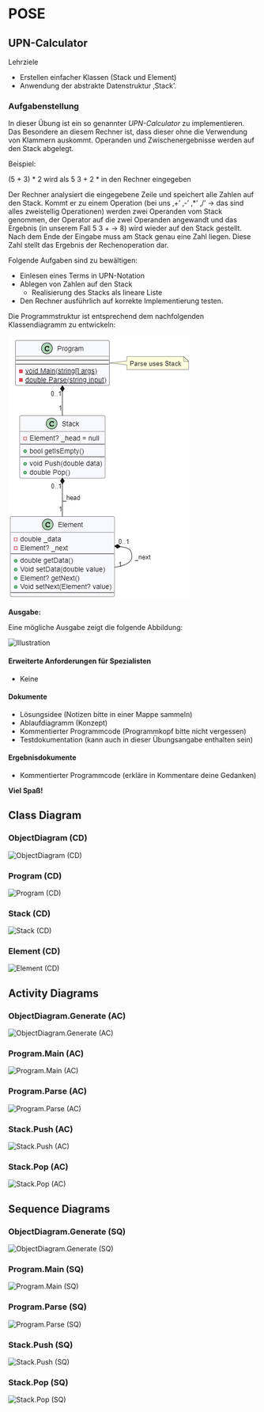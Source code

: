 # POSE

## UPN-Calculator

Lehrziele

- Erstellen einfacher Klassen (Stack und Element)
- Anwendung der abstrakte Datenstruktur ‚Stack’.

### Aufgabenstellung

In dieser Übung ist ein so genannter *UPN-Calculator* zu implementieren. Das Besondere an diesem Rechner ist, dass dieser ohne die Verwendung von Klammern auskommt. Operanden und Zwischenergebnisse werden auf den Stack abgelegt.

Beispiel:

(5 + 3) \* 2 wird als 5 3 + 2 \* in den Rechner eingegeben

Der Rechner analysiert die eingegebene Zeile und speichert alle Zahlen auf den Stack. Kommt er zu einem Operation (bei uns ‚+’ ‚-’ ‚\*’ ‚/’ -> das sind alles zweistellig Operationen) werden zwei Operanden vom Stack genommen, der Operator auf die zwei Operanden angewandt und das Ergebnis (in unserem Fall 5 3 + -> 8) wird wieder auf den Stack gestellt. Nach dem Ende der Eingabe muss am Stack genau eine Zahl liegen. Diese Zahl stellt das Ergebnis der Rechenoperation dar.

Folgende Aufgaben sind zu bewältigen:

- Einlesen eines Terms in UPN-Notation
- Ablegen von Zahlen auf den Stack
  - Realisierung des Stacks als lineare Liste
- Den Rechner ausführlich auf korrekte Implementierung testen.

Die Programmstruktur ist entsprechend dem nachfolgenden Klassendiagramm zu entwickeln:

![Illustration](cd_ProgramWithStack.png)

**Ausgabe:**

Eine mögliche Ausgabe zeigt die folgende Abbildung:

![Illustration](output.png)

#### Erweiterte Anforderungen für Spezialisten

- Keine

#### Dokumente

- Lösungsidee (Notizen bitte in einer Mappe sammeln)
- Ablaufdiagramm (Konzept)
- Kommentierter Programmcode (Programmkopf bitte nicht vergessen)
- Testdokumentation (kann auch in dieser Übungsangabe enthalten sein)

#### Ergebnisdokumente

- Kommentierter Programmcode (erkläre in Kommentare deine Gedanken)

**Viel Spaß!**

## Class Diagram

### ObjectDiagram (CD)

![ObjectDiagram (CD)](http://www.plantuml.com/plantuml/proxy?cache=no&src=https://raw.githubusercontent.com/leoggehrer/2324-34_ABIF_ACIF_POSE/master/UPNCalculator.ConApp/diagrams/cd_ObjectDiagram.puml)

### Program (CD)

![Program (CD)](http://www.plantuml.com/plantuml/proxy?cache=no&src=https://raw.githubusercontent.com/leoggehrer/2324-34_ABIF_ACIF_POSE/master/UPNCalculator.ConApp/diagrams/cd_Program.puml)

### Stack (CD)

![Stack (CD)](http://www.plantuml.com/plantuml/proxy?cache=no&src=https://raw.githubusercontent.com/leoggehrer/2324-34_ABIF_ACIF_POSE/master/UPNCalculator.ConApp/diagrams/cd_Stack.puml)

### Element (CD)

![Element (CD)](http://www.plantuml.com/plantuml/proxy?cache=no&src=https://raw.githubusercontent.com/leoggehrer/2324-34_ABIF_ACIF_POSE/master/UPNCalculator.ConApp/diagrams/cd_Element.puml)

## Activity Diagrams

### ObjectDiagram.Generate (AC)

![ObjectDiagram.Generate (AC)](http://www.plantuml.com/plantuml/proxy?cache=no&src=https://raw.githubusercontent.com/leoggehrer/2324-34_ABIF_ACIF_POSE/master/UPNCalculator.ConApp/diagrams/ac_ObjectDiagram_Generate.puml)

### Program.Main (AC)

![Program.Main (AC)](http://www.plantuml.com/plantuml/proxy?cache=no&src=https://raw.githubusercontent.com/leoggehrer/2324-34_ABIF_ACIF_POSE/master/UPNCalculator.ConApp/diagrams/ac_Program_Main.puml)

### Program.Parse (AC)

![Program.Parse (AC)](http://www.plantuml.com/plantuml/proxy?cache=no&src=https://raw.githubusercontent.com/leoggehrer/2324-34_ABIF_ACIF_POSE/master/UPNCalculator.ConApp/diagrams/ac_Program_Parse.puml)

### Stack.Push (AC)

![Stack.Push (AC)](http://www.plantuml.com/plantuml/proxy?cache=no&src=https://raw.githubusercontent.com/leoggehrer/2324-34_ABIF_ACIF_POSE/master/UPNCalculator.ConApp/diagrams/ac_Stack_Push.puml)

### Stack.Pop (AC)

![Stack.Pop (AC)](http://www.plantuml.com/plantuml/proxy?cache=no&src=https://raw.githubusercontent.com/leoggehrer/2324-34_ABIF_ACIF_POSE/master/UPNCalculator.ConApp/diagrams/ac_Stack_Pop.puml)

## Sequence Diagrams

### ObjectDiagram.Generate (SQ)

![ObjectDiagram.Generate (SQ)](http://www.plantuml.com/plantuml/proxy?cache=no&src=https://raw.githubusercontent.com/leoggehrer/2324-34_ABIF_ACIF_POSE/master/UPNCalculator.ConApp/diagrams/sq_ObjectDiagram_Generate.puml)

### Program.Main (SQ)

![Program.Main (SQ)](http://www.plantuml.com/plantuml/proxy?cache=no&src=https://raw.githubusercontent.com/leoggehrer/2324-34_ABIF_ACIF_POSE/master/UPNCalculator.ConApp/diagrams/sq_Program_Main.puml)

### Program.Parse (SQ)

![Program.Parse (SQ)](http://www.plantuml.com/plantuml/proxy?cache=no&src=https://raw.githubusercontent.com/leoggehrer/2324-34_ABIF_ACIF_POSE/master/UPNCalculator.ConApp/diagrams/sq_Program_Parse.puml)

### Stack.Push (SQ)

![Stack.Push (SQ)](http://www.plantuml.com/plantuml/proxy?cache=no&src=https://raw.githubusercontent.com/leoggehrer/2324-34_ABIF_ACIF_POSE/master/UPNCalculator.ConApp/diagrams/sq_Stack_Push.puml)

### Stack.Pop (SQ)

![Stack.Pop (SQ)](http://www.plantuml.com/plantuml/proxy?cache=no&src=https://raw.githubusercontent.com/leoggehrer/2324-34_ABIF_ACIF_POSE/master/UPNCalculator.ConApp/diagrams/sq_Stack_Pop.puml)
